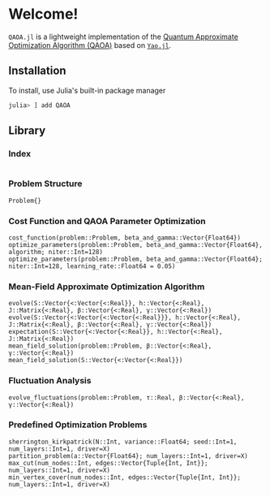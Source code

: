 # Welcome!

`QAOA.jl` is a lightweight implementation of the [Quantum Approximate Optimization Algorithm (QAOA)](https://arxiv.org/abs/1411.4028) based on [`Yao.jl`](https://github.com/QuantumBFS/Yao.jl).

## Installation

To install, use Julia's built-in package manager

```julia
julia> ] add QAOA
```


## Library

### Index

```@index
```

### Problem Structure

```@docs
Problem{}
```

### Cost Function and QAOA Parameter Optimization

```@docs
cost_function(problem::Problem, beta_and_gamma::Vector{Float64})
optimize_parameters(problem::Problem, beta_and_gamma::Vector{Float64}, algorithm; niter::Int=128)
optimize_parameters(problem::Problem, beta_and_gamma::Vector{Float64}; niter::Int=128, learning_rate::Float64 = 0.05)
```

### Mean-Field Approximate Optimization Algorithm 

```@docs
evolve(S::Vector{<:Vector{<:Real}}, h::Vector{<:Real}, J::Matrix{<:Real}, β::Vector{<:Real}, γ::Vector{<:Real})
evolve(S::Vector{<:Vector{<:Vector{<:Real}}}, h::Vector{<:Real}, J::Matrix{<:Real}, β::Vector{<:Real}, γ::Vector{<:Real})
expectation(S::Vector{<:Vector{<:Real}}, h::Vector{<:Real}, J::Matrix{<:Real})
mean_field_solution(problem::Problem, β::Vector{<:Real}, γ::Vector{<:Real})
mean_field_solution(S::Vector{<:Vector{<:Real}})
```

### Fluctuation Analysis

```@docs
evolve_fluctuations(problem::Problem, τ::Real, β::Vector{<:Real}, γ::Vector{<:Real})
```

### Predefined Optimization Problems

```@docs
sherrington_kirkpatrick(N::Int, variance::Float64; seed::Int=1, num_layers::Int=1, driver=X)
partition_problem(a::Vector{Float64}; num_layers::Int=1, driver=X)
max_cut(num_nodes::Int, edges::Vector{Tuple{Int, Int}}; num_layers::Int=1, driver=X)
min_vertex_cover(num_nodes::Int, edges::Vector{Tuple{Int, Int}}; num_layers::Int=1, driver=X)
```
